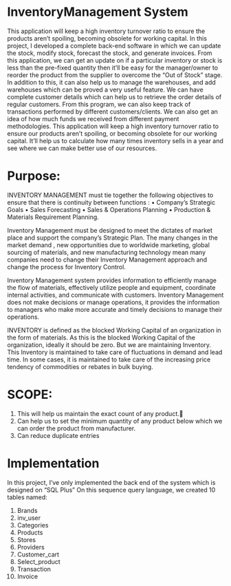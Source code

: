 # InventoryManagement System
This application will keep a high inventory turnover ratio to ensure the products aren’t spoiling, becoming obsolete for working capital.
In this project, I developed a complete back-end software in which we can update the stock, modify stock, forecast the stock, and generate invoices.
From this application, we can get an update on if a particular inventory or stock is less than the pre-fixed quantity then it’ll be easy for the manager/owner to reorder the product from the supplier to overcome the “Out of Stock” stage.
In addition to this, it can also help us to manage the warehouses, and add warehouses which can be proved a very useful feature.
We can have complete customer details which can help us to retrieve the order details of regular customers.
From this program, we can also keep track of transactions performed by different customers/clients. We can also get an idea of how much funds we received from different payment methodologies.
This application will keep a high inventory turnover ratio to ensure our products aren’t spoiling, or becoming obsolete for our working capital. It’ll help us to calculate how many times inventory sells in a year and see where we can make better use of our resources.
    
# Purpose:
INVENTORY MANAGEMENT must tie together the following objectives to ensure that there is continuity between functions :
• Company’s Strategic Goals
• Sales Forecasting
• Sales & Operations Planning
• Production & Materials Requirement Planning.

Inventory Management must be designed to meet the dictates of market place and support the company’s Strategic Plan. The many changes in the market demand , new opportunities due to worldwide marketing, global sourcing of materials, and new manufacturing technology mean many companies need to change their Inventory Management approach and change the process for Inventory Control.

Inventory Management system provides information to efficiently manage the flow of materials, effectively utilize people and equipment, coordinate internal activities, and communicate with customers. Inventory Management does not make decisions or manage operations, it provides the information to managers who make more accurate and timely decisions to manage their operations.

INVENTORY is defined as the blocked Working Capital of an organization in the form of materials. As this is the blocked Working Capital of the organization, ideally it should be zero. But we are maintaining Inventory. This Inventory is maintained to take care of fluctuations in demand and lead time. In some cases, it is maintained to take care of the increasing price tendency of commodities or rebates in bulk buying.

# SCOPE:
1. This will help us maintain the exact count of any product.
2. Can help us to set the minimum quantity of any product below which we can order the product from manufacturer.
3. Can reduce duplicate entries

# Implementation
In this project, I’ve only implemented the back end of the system which is designed on “SQL Plus”
On this sequence query language, we created 10 tables named:
1. Brands
2. inv_user
3. Categories
4. Products
5. Stores
6. Providers
7. Customer_cart
8. Select_product
9. Transaction
10. Invoice

